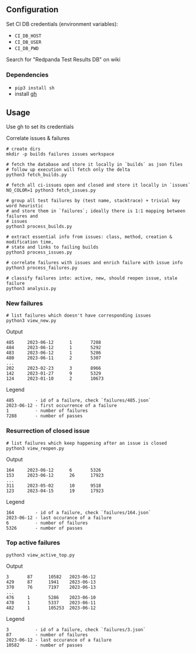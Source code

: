 
## Configuration

Set CI DB credentials (environment variables):

* `CI_DB_HOST`
* `CI_DB_USER`
* `CI_DB_PWD`

Search for "Redpanda Test Results DB" on wiki

### Dependencies

* `pip3 install sh`
* install [gh](https://cli.github.com/)

## Usage

Use gh to set its credentials

Correlate issues & failures

```
# create dirs
mkdir -p builds failures issues workspace

# fetch the database and store it locally in `builds` as json files
# follow up execution will fetch only the delta
python3 fetch_builds.py

# fetch all ci-issues open and closed and store it locally in `issues`
NO_COLOR=1 python3 fetch_issues.py

# group all test failures by (test name, stacktrace) + trivial key word heuristic
# and store them in `failures`; ideally there is 1:1 mapping between failures and
# issues
python3 process_builds.py

# extract essential info from issues: class, method, creation & modification time,
# state and links to failing builds
python3 process_issues.py

# correlate failures with issues and enrich failure with issue info
python3 process_failures.py

# classify failures into: active, new, should reopen issue, stale failure
python3 analysis.py
```

### New failures

```
# list failures which doesn't have corresponding issues
python3 view_new.py
```

Output

```
485     2023-06-12      1       7288
484     2023-06-12      1       5292
483     2023-06-12      1       5286
480     2023-06-11      2       5307
...
202     2023-02-23      3       8966
142     2023-01-27      9       5329
124     2023-01-10      2       10673
```

Legend

```
485        - id of a failure, check `failures/485.json`
2023-06-12 - first occurrence of a failure
1          - number of failures
7288       - number of passes
```

### Resurrection of closed issue

```
# list failures which keep happening after an issue is closed
python3 view_reopen.py
```

Output

```
164     2023-06-12      6       5326
153     2023-06-12      26      17923
...
311     2023-05-02      10      9518
123     2023-04-15      19      17923
```

Legend

```
164        - id of a failure, check `failures/164.json`
2023-06-12 - last occurance of a failure
6          - number of failures
5326       - number of passes
```

### Top active failures

```
python3 view_active_top.py
```

Output

```
3       87      10582   2023-06-12
429     87      1941    2023-06-13
370     76      7197    2023-06-13
...
476     1       5286    2023-06-10
478     1       5337    2023-06-11
482     1       105253  2023-06-12
```

Legend

```
3          - id of a failure, check `failures/3.json`
87         - number of failures
2023-06-12 - last occurance of a failure
10582      - number of passes
```